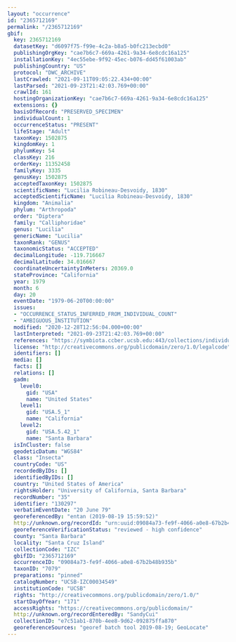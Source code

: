 ```yaml
---
layout: "occurrence"
id: "2365712169"
permalink: "/2365712169"
gbif:
  key: 2365712169
  datasetKey: "d6097f75-f99e-4c2a-b8a5-b0fc213ecbd0"
  publishingOrgKey: "cae7b6c7-669a-4261-9a34-6e8cdc16a125"
  installationKey: "4ec55ebe-9f92-45ec-b076-dd45f61003ab"
  publishingCountry: "US"
  protocol: "DWC_ARCHIVE"
  lastCrawled: "2021-09-11T09:05:22.434+00:00"
  lastParsed: "2021-09-23T21:42:03.769+00:00"
  crawlId: 161
  hostingOrganizationKey: "cae7b6c7-669a-4261-9a34-6e8cdc16a125"
  extensions: {}
  basisOfRecord: "PRESERVED_SPECIMEN"
  individualCount: 1
  occurrenceStatus: "PRESENT"
  lifeStage: "Adult"
  taxonKey: 1502875
  kingdomKey: 1
  phylumKey: 54
  classKey: 216
  orderKey: 11352458
  familyKey: 3335
  genusKey: 1502875
  acceptedTaxonKey: 1502875
  scientificName: "Lucilia Robineau-Desvoidy, 1830"
  acceptedScientificName: "Lucilia Robineau-Desvoidy, 1830"
  kingdom: "Animalia"
  phylum: "Arthropoda"
  order: "Diptera"
  family: "Calliphoridae"
  genus: "Lucilia"
  genericName: "Lucilia"
  taxonRank: "GENUS"
  taxonomicStatus: "ACCEPTED"
  decimalLongitude: -119.716667
  decimalLatitude: 34.016667
  coordinateUncertaintyInMeters: 20369.0
  stateProvince: "California"
  year: 1979
  month: 6
  day: 20
  eventDate: "1979-06-20T00:00:00"
  issues:
  - "OCCURRENCE_STATUS_INFERRED_FROM_INDIVIDUAL_COUNT"
  - "AMBIGUOUS_INSTITUTION"
  modified: "2020-12-28T12:56:04.000+00:00"
  lastInterpreted: "2021-09-23T21:42:03.769+00:00"
  references: "https://symbiota.ccber.ucsb.edu:443/collections/individual/index.php?occid=130297"
  license: "http://creativecommons.org/publicdomain/zero/1.0/legalcode"
  identifiers: []
  media: []
  facts: []
  relations: []
  gadm:
    level0:
      gid: "USA"
      name: "United States"
    level1:
      gid: "USA.5_1"
      name: "California"
    level2:
      gid: "USA.5.42_1"
      name: "Santa Barbara"
  isInCluster: false
  geodeticDatum: "WGS84"
  class: "Insecta"
  countryCode: "US"
  recordedByIDs: []
  identifiedByIDs: []
  country: "United States of America"
  rightsHolder: "University of California, Santa Barbara"
  recordNumber: "35"
  identifier: "130297"
  verbatimEventDate: "20 June 79"
  georeferencedBy: "entan (2019-08-19 15:59:52)"
  http://unknown.org/recordId: "urn:uuid:09084a73-fe9f-4066-a0e8-67b2b48b935b"
  georeferenceVerificationStatus: "reviewed - high confidence"
  county: "Santa Barbara"
  locality: "Santa Cruz Island"
  collectionCode: "IZC"
  gbifID: "2365712169"
  occurrenceID: "09084a73-fe9f-4066-a0e8-67b2b48b935b"
  taxonID: "7079"
  preparations: "pinned"
  catalogNumber: "UCSB-IZC00034549"
  institutionCode: "UCSB"
  rights: "http://creativecommons.org/publicdomain/zero/1.0/"
  startDayOfYear: "171"
  accessRights: "https://creativecommons.org/publicdomain/"
  http://unknown.org/recordEnteredBy: "SandyCui"
  collectionID: "e7c51ab1-870b-4ee8-9d62-092875ffa870"
  georeferenceSources: "georef batch tool 2019-08-19; GeoLocate"
---
```

